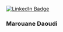 [![LinkedIn Badge](https://img.shields.io/badge/-LinkedIn-000000?style=plastic&logo=linkedin&logoColor=white)](https://fr.linkedin.com/in/marouane-daoudi-21089a178)
### Marouane Daoudi
